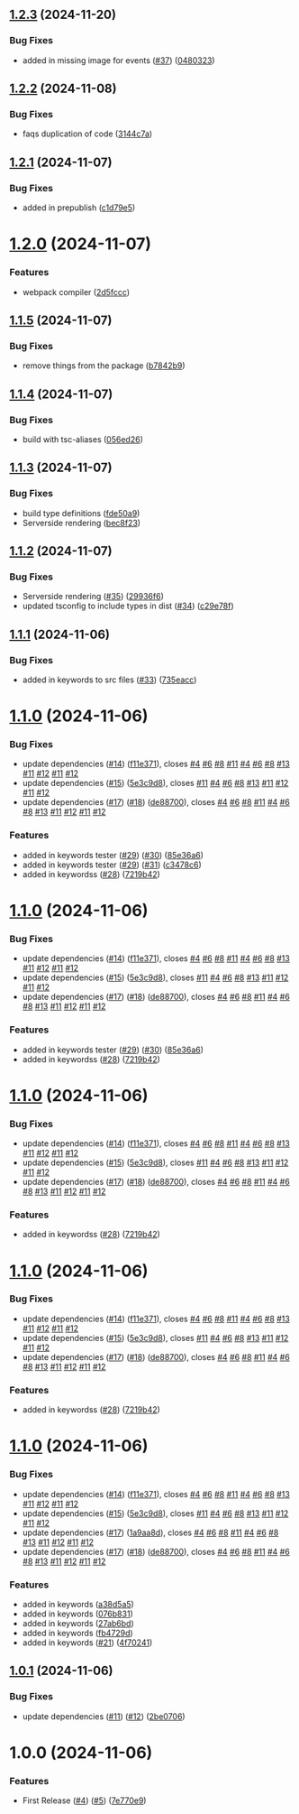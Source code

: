 ## [1.2.3](https://github.com/jamaybyrone/react-schema-markup/compare/v1.2.2...v1.2.3) (2024-11-20)


### Bug Fixes

* added in missing image for events ([#37](https://github.com/jamaybyrone/react-schema-markup/issues/37)) ([0480323](https://github.com/jamaybyrone/react-schema-markup/commit/04803238e0e38d35521a9b98aa125dfa963283df))

## [1.2.2](https://github.com/jamaybyrone/react-schema-markup/compare/v1.2.1...v1.2.2) (2024-11-08)


### Bug Fixes

* faqs duplication of code ([3144c7a](https://github.com/jamaybyrone/react-schema-markup/commit/3144c7ab8417612ad5ae207c2ba11061244b3ad6))

## [1.2.1](https://github.com/jamaybyrone/react-schema-markup/compare/v1.2.0...v1.2.1) (2024-11-07)


### Bug Fixes

* added in prepublish ([c1d79e5](https://github.com/jamaybyrone/react-schema-markup/commit/c1d79e527be605c0149fc542deacf2b0d5c70c7b))

# [1.2.0](https://github.com/jamaybyrone/react-schema-markup/compare/v1.1.5...v1.2.0) (2024-11-07)


### Features

* webpack compiler ([2d5fccc](https://github.com/jamaybyrone/react-schema-markup/commit/2d5fccc0aa9e1d007c4fd012cf5fe72780a2ad63))

## [1.1.5](https://github.com/jamaybyrone/react-schema-markup/compare/v1.1.4...v1.1.5) (2024-11-07)


### Bug Fixes

* remove things from the package ([b7842b9](https://github.com/jamaybyrone/react-schema-markup/commit/b7842b9a05338d8b51d62834702868fbb40e8681))

## [1.1.4](https://github.com/jamaybyrone/react-schema-markup/compare/v1.1.3...v1.1.4) (2024-11-07)


### Bug Fixes

* build with tsc-aliases ([056ed26](https://github.com/jamaybyrone/react-schema-markup/commit/056ed264bfd794aab971835e317d97d6fc49c610))

## [1.1.3](https://github.com/jamaybyrone/react-schema-markup/compare/v1.1.2...v1.1.3) (2024-11-07)


### Bug Fixes

* build type definitions ([fde50a9](https://github.com/jamaybyrone/react-schema-markup/commit/fde50a9695e77fa586edf485a772fb1872134d56))
* Serverside rendering ([bec8f23](https://github.com/jamaybyrone/react-schema-markup/commit/bec8f238703a5b31eb8ec48fff66ba94dc6b29af))

## [1.1.2](https://github.com/jamaybyrone/react-schema-markup/compare/v1.1.1...v1.1.2) (2024-11-07)


### Bug Fixes

* Serverside rendering ([#35](https://github.com/jamaybyrone/react-schema-markup/issues/35)) ([29936f6](https://github.com/jamaybyrone/react-schema-markup/commit/29936f6bd415d3b3d548b51a94739ae019c360a0))
* updated tsconfig to include types in dist ([#34](https://github.com/jamaybyrone/react-schema-markup/issues/34)) ([c29e78f](https://github.com/jamaybyrone/react-schema-markup/commit/c29e78f8dd8eb5c6d977e85d5d83b9e96024e323))

## [1.1.1](https://github.com/jamaybyrone/react-schema-markup/compare/v1.1.0...v1.1.1) (2024-11-06)


### Bug Fixes

* added in keywords to src files ([#33](https://github.com/jamaybyrone/react-schema-markup/issues/33)) ([735eacc](https://github.com/jamaybyrone/react-schema-markup/commit/735eacc0681e98f88306dc7684c9e0e9e03dda7f))

# [1.1.0](https://github.com/jamaybyrone/react-schema-markup/compare/v1.0.1...v1.1.0) (2024-11-06)


### Bug Fixes

* update dependencies ([#14](https://github.com/jamaybyrone/react-schema-markup/issues/14)) ([f11e371](https://github.com/jamaybyrone/react-schema-markup/commit/f11e3719c06d15cf33b5d2d573549153f5fc66cd)), closes [#4](https://github.com/jamaybyrone/react-schema-markup/issues/4) [#6](https://github.com/jamaybyrone/react-schema-markup/issues/6) [#8](https://github.com/jamaybyrone/react-schema-markup/issues/8) [#11](https://github.com/jamaybyrone/react-schema-markup/issues/11) [#4](https://github.com/jamaybyrone/react-schema-markup/issues/4) [#6](https://github.com/jamaybyrone/react-schema-markup/issues/6) [#8](https://github.com/jamaybyrone/react-schema-markup/issues/8) [#13](https://github.com/jamaybyrone/react-schema-markup/issues/13) [#11](https://github.com/jamaybyrone/react-schema-markup/issues/11) [#12](https://github.com/jamaybyrone/react-schema-markup/issues/12) [#11](https://github.com/jamaybyrone/react-schema-markup/issues/11) [#12](https://github.com/jamaybyrone/react-schema-markup/issues/12)
* update dependencies ([#15](https://github.com/jamaybyrone/react-schema-markup/issues/15)) ([5e3c9d8](https://github.com/jamaybyrone/react-schema-markup/commit/5e3c9d8f38c3c8ef716332a25416a43620bb1cbe)), closes [#11](https://github.com/jamaybyrone/react-schema-markup/issues/11) [#4](https://github.com/jamaybyrone/react-schema-markup/issues/4) [#6](https://github.com/jamaybyrone/react-schema-markup/issues/6) [#8](https://github.com/jamaybyrone/react-schema-markup/issues/8) [#13](https://github.com/jamaybyrone/react-schema-markup/issues/13) [#11](https://github.com/jamaybyrone/react-schema-markup/issues/11) [#12](https://github.com/jamaybyrone/react-schema-markup/issues/12) [#11](https://github.com/jamaybyrone/react-schema-markup/issues/11) [#12](https://github.com/jamaybyrone/react-schema-markup/issues/12)
* update dependencies ([#17](https://github.com/jamaybyrone/react-schema-markup/issues/17)) ([#18](https://github.com/jamaybyrone/react-schema-markup/issues/18)) ([de88700](https://github.com/jamaybyrone/react-schema-markup/commit/de887001c218edcca0aefe6bdf1df382ca7200a8)), closes [#4](https://github.com/jamaybyrone/react-schema-markup/issues/4) [#6](https://github.com/jamaybyrone/react-schema-markup/issues/6) [#8](https://github.com/jamaybyrone/react-schema-markup/issues/8) [#11](https://github.com/jamaybyrone/react-schema-markup/issues/11) [#4](https://github.com/jamaybyrone/react-schema-markup/issues/4) [#6](https://github.com/jamaybyrone/react-schema-markup/issues/6) [#8](https://github.com/jamaybyrone/react-schema-markup/issues/8) [#13](https://github.com/jamaybyrone/react-schema-markup/issues/13) [#11](https://github.com/jamaybyrone/react-schema-markup/issues/11) [#12](https://github.com/jamaybyrone/react-schema-markup/issues/12) [#11](https://github.com/jamaybyrone/react-schema-markup/issues/11) [#12](https://github.com/jamaybyrone/react-schema-markup/issues/12)


### Features

* added in keywords tester ([#29](https://github.com/jamaybyrone/react-schema-markup/issues/29)) ([#30](https://github.com/jamaybyrone/react-schema-markup/issues/30)) ([85e36a6](https://github.com/jamaybyrone/react-schema-markup/commit/85e36a685f3b4b0f773c3e6b02aad457e016ef0b))
* added in keywords tester ([#29](https://github.com/jamaybyrone/react-schema-markup/issues/29)) ([#31](https://github.com/jamaybyrone/react-schema-markup/issues/31)) ([c3478c6](https://github.com/jamaybyrone/react-schema-markup/commit/c3478c63539f63e77beb7a9e66cc68cd78a88b8c))
* added in keywordss ([#28](https://github.com/jamaybyrone/react-schema-markup/issues/28)) ([7219b42](https://github.com/jamaybyrone/react-schema-markup/commit/7219b42e373060a97ffc5f1434b0b7f5e8e7afa0))

# [1.1.0](https://github.com/jamaybyrone/react-schema-markup/compare/v1.0.1...v1.1.0) (2024-11-06)




### Bug Fixes

* update dependencies ([#14](https://github.com/jamaybyrone/react-schema-markup/issues/14)) ([f11e371](https://github.com/jamaybyrone/react-schema-markup/commit/f11e3719c06d15cf33b5d2d573549153f5fc66cd)), closes [#4](https://github.com/jamaybyrone/react-schema-markup/issues/4) [#6](https://github.com/jamaybyrone/react-schema-markup/issues/6) [#8](https://github.com/jamaybyrone/react-schema-markup/issues/8) [#11](https://github.com/jamaybyrone/react-schema-markup/issues/11) [#4](https://github.com/jamaybyrone/react-schema-markup/issues/4) [#6](https://github.com/jamaybyrone/react-schema-markup/issues/6) [#8](https://github.com/jamaybyrone/react-schema-markup/issues/8) [#13](https://github.com/jamaybyrone/react-schema-markup/issues/13) [#11](https://github.com/jamaybyrone/react-schema-markup/issues/11) [#12](https://github.com/jamaybyrone/react-schema-markup/issues/12) [#11](https://github.com/jamaybyrone/react-schema-markup/issues/11) [#12](https://github.com/jamaybyrone/react-schema-markup/issues/12)
* update dependencies ([#15](https://github.com/jamaybyrone/react-schema-markup/issues/15)) ([5e3c9d8](https://github.com/jamaybyrone/react-schema-markup/commit/5e3c9d8f38c3c8ef716332a25416a43620bb1cbe)), closes [#11](https://github.com/jamaybyrone/react-schema-markup/issues/11) [#4](https://github.com/jamaybyrone/react-schema-markup/issues/4) [#6](https://github.com/jamaybyrone/react-schema-markup/issues/6) [#8](https://github.com/jamaybyrone/react-schema-markup/issues/8) [#13](https://github.com/jamaybyrone/react-schema-markup/issues/13) [#11](https://github.com/jamaybyrone/react-schema-markup/issues/11) [#12](https://github.com/jamaybyrone/react-schema-markup/issues/12) [#11](https://github.com/jamaybyrone/react-schema-markup/issues/11) [#12](https://github.com/jamaybyrone/react-schema-markup/issues/12)
* update dependencies ([#17](https://github.com/jamaybyrone/react-schema-markup/issues/17)) ([#18](https://github.com/jamaybyrone/react-schema-markup/issues/18)) ([de88700](https://github.com/jamaybyrone/react-schema-markup/commit/de887001c218edcca0aefe6bdf1df382ca7200a8)), closes [#4](https://github.com/jamaybyrone/react-schema-markup/issues/4) [#6](https://github.com/jamaybyrone/react-schema-markup/issues/6) [#8](https://github.com/jamaybyrone/react-schema-markup/issues/8) [#11](https://github.com/jamaybyrone/react-schema-markup/issues/11) [#4](https://github.com/jamaybyrone/react-schema-markup/issues/4) [#6](https://github.com/jamaybyrone/react-schema-markup/issues/6) [#8](https://github.com/jamaybyrone/react-schema-markup/issues/8) [#13](https://github.com/jamaybyrone/react-schema-markup/issues/13) [#11](https://github.com/jamaybyrone/react-schema-markup/issues/11) [#12](https://github.com/jamaybyrone/react-schema-markup/issues/12) [#11](https://github.com/jamaybyrone/react-schema-markup/issues/11) [#12](https://github.com/jamaybyrone/react-schema-markup/issues/12)


### Features

* added in keywords tester ([#29](https://github.com/jamaybyrone/react-schema-markup/issues/29)) ([#30](https://github.com/jamaybyrone/react-schema-markup/issues/30)) ([85e36a6](https://github.com/jamaybyrone/react-schema-markup/commit/85e36a685f3b4b0f773c3e6b02aad457e016ef0b))
* added in keywordss ([#28](https://github.com/jamaybyrone/react-schema-markup/issues/28)) ([7219b42](https://github.com/jamaybyrone/react-schema-markup/commit/7219b42e373060a97ffc5f1434b0b7f5e8e7afa0))

# [1.1.0](https://github.com/jamaybyrone/react-schema-markup/compare/v1.0.1...v1.1.0) (2024-11-06)




### Bug Fixes

* update dependencies ([#14](https://github.com/jamaybyrone/react-schema-markup/issues/14)) ([f11e371](https://github.com/jamaybyrone/react-schema-markup/commit/f11e3719c06d15cf33b5d2d573549153f5fc66cd)), closes [#4](https://github.com/jamaybyrone/react-schema-markup/issues/4) [#6](https://github.com/jamaybyrone/react-schema-markup/issues/6) [#8](https://github.com/jamaybyrone/react-schema-markup/issues/8) [#11](https://github.com/jamaybyrone/react-schema-markup/issues/11) [#4](https://github.com/jamaybyrone/react-schema-markup/issues/4) [#6](https://github.com/jamaybyrone/react-schema-markup/issues/6) [#8](https://github.com/jamaybyrone/react-schema-markup/issues/8) [#13](https://github.com/jamaybyrone/react-schema-markup/issues/13) [#11](https://github.com/jamaybyrone/react-schema-markup/issues/11) [#12](https://github.com/jamaybyrone/react-schema-markup/issues/12) [#11](https://github.com/jamaybyrone/react-schema-markup/issues/11) [#12](https://github.com/jamaybyrone/react-schema-markup/issues/12)
* update dependencies ([#15](https://github.com/jamaybyrone/react-schema-markup/issues/15)) ([5e3c9d8](https://github.com/jamaybyrone/react-schema-markup/commit/5e3c9d8f38c3c8ef716332a25416a43620bb1cbe)), closes [#11](https://github.com/jamaybyrone/react-schema-markup/issues/11) [#4](https://github.com/jamaybyrone/react-schema-markup/issues/4) [#6](https://github.com/jamaybyrone/react-schema-markup/issues/6) [#8](https://github.com/jamaybyrone/react-schema-markup/issues/8) [#13](https://github.com/jamaybyrone/react-schema-markup/issues/13) [#11](https://github.com/jamaybyrone/react-schema-markup/issues/11) [#12](https://github.com/jamaybyrone/react-schema-markup/issues/12) [#11](https://github.com/jamaybyrone/react-schema-markup/issues/11) [#12](https://github.com/jamaybyrone/react-schema-markup/issues/12)
* update dependencies ([#17](https://github.com/jamaybyrone/react-schema-markup/issues/17)) ([#18](https://github.com/jamaybyrone/react-schema-markup/issues/18)) ([de88700](https://github.com/jamaybyrone/react-schema-markup/commit/de887001c218edcca0aefe6bdf1df382ca7200a8)), closes [#4](https://github.com/jamaybyrone/react-schema-markup/issues/4) [#6](https://github.com/jamaybyrone/react-schema-markup/issues/6) [#8](https://github.com/jamaybyrone/react-schema-markup/issues/8) [#11](https://github.com/jamaybyrone/react-schema-markup/issues/11) [#4](https://github.com/jamaybyrone/react-schema-markup/issues/4) [#6](https://github.com/jamaybyrone/react-schema-markup/issues/6) [#8](https://github.com/jamaybyrone/react-schema-markup/issues/8) [#13](https://github.com/jamaybyrone/react-schema-markup/issues/13) [#11](https://github.com/jamaybyrone/react-schema-markup/issues/11) [#12](https://github.com/jamaybyrone/react-schema-markup/issues/12) [#11](https://github.com/jamaybyrone/react-schema-markup/issues/11) [#12](https://github.com/jamaybyrone/react-schema-markup/issues/12)


### Features

* added in keywordss ([#28](https://github.com/jamaybyrone/react-schema-markup/issues/28)) ([7219b42](https://github.com/jamaybyrone/react-schema-markup/commit/7219b42e373060a97ffc5f1434b0b7f5e8e7afa0))

# [1.1.0](https://github.com/jamaybyrone/react-schema-markup/compare/v1.0.1...v1.1.0) (2024-11-06)


### Bug Fixes

* update dependencies ([#14](https://github.com/jamaybyrone/react-schema-markup/issues/14)) ([f11e371](https://github.com/jamaybyrone/react-schema-markup/commit/f11e3719c06d15cf33b5d2d573549153f5fc66cd)), closes [#4](https://github.com/jamaybyrone/react-schema-markup/issues/4) [#6](https://github.com/jamaybyrone/react-schema-markup/issues/6) [#8](https://github.com/jamaybyrone/react-schema-markup/issues/8) [#11](https://github.com/jamaybyrone/react-schema-markup/issues/11) [#4](https://github.com/jamaybyrone/react-schema-markup/issues/4) [#6](https://github.com/jamaybyrone/react-schema-markup/issues/6) [#8](https://github.com/jamaybyrone/react-schema-markup/issues/8) [#13](https://github.com/jamaybyrone/react-schema-markup/issues/13) [#11](https://github.com/jamaybyrone/react-schema-markup/issues/11) [#12](https://github.com/jamaybyrone/react-schema-markup/issues/12) [#11](https://github.com/jamaybyrone/react-schema-markup/issues/11) [#12](https://github.com/jamaybyrone/react-schema-markup/issues/12)
* update dependencies ([#15](https://github.com/jamaybyrone/react-schema-markup/issues/15)) ([5e3c9d8](https://github.com/jamaybyrone/react-schema-markup/commit/5e3c9d8f38c3c8ef716332a25416a43620bb1cbe)), closes [#11](https://github.com/jamaybyrone/react-schema-markup/issues/11) [#4](https://github.com/jamaybyrone/react-schema-markup/issues/4) [#6](https://github.com/jamaybyrone/react-schema-markup/issues/6) [#8](https://github.com/jamaybyrone/react-schema-markup/issues/8) [#13](https://github.com/jamaybyrone/react-schema-markup/issues/13) [#11](https://github.com/jamaybyrone/react-schema-markup/issues/11) [#12](https://github.com/jamaybyrone/react-schema-markup/issues/12) [#11](https://github.com/jamaybyrone/react-schema-markup/issues/11) [#12](https://github.com/jamaybyrone/react-schema-markup/issues/12)
* update dependencies ([#17](https://github.com/jamaybyrone/react-schema-markup/issues/17)) ([#18](https://github.com/jamaybyrone/react-schema-markup/issues/18)) ([de88700](https://github.com/jamaybyrone/react-schema-markup/commit/de887001c218edcca0aefe6bdf1df382ca7200a8)), closes [#4](https://github.com/jamaybyrone/react-schema-markup/issues/4) [#6](https://github.com/jamaybyrone/react-schema-markup/issues/6) [#8](https://github.com/jamaybyrone/react-schema-markup/issues/8) [#11](https://github.com/jamaybyrone/react-schema-markup/issues/11) [#4](https://github.com/jamaybyrone/react-schema-markup/issues/4) [#6](https://github.com/jamaybyrone/react-schema-markup/issues/6) [#8](https://github.com/jamaybyrone/react-schema-markup/issues/8) [#13](https://github.com/jamaybyrone/react-schema-markup/issues/13) [#11](https://github.com/jamaybyrone/react-schema-markup/issues/11) [#12](https://github.com/jamaybyrone/react-schema-markup/issues/12) [#11](https://github.com/jamaybyrone/react-schema-markup/issues/11) [#12](https://github.com/jamaybyrone/react-schema-markup/issues/12)


### Features

* added in keywordss ([#28](https://github.com/jamaybyrone/react-schema-markup/issues/28)) ([7219b42](https://github.com/jamaybyrone/react-schema-markup/commit/7219b42e373060a97ffc5f1434b0b7f5e8e7afa0))

# [1.1.0](https://github.com/jamaybyrone/react-schema-markup/compare/v1.0.1...v1.1.0) (2024-11-06)


### Bug Fixes

* update dependencies ([#14](https://github.com/jamaybyrone/react-schema-markup/issues/14)) ([f11e371](https://github.com/jamaybyrone/react-schema-markup/commit/f11e3719c06d15cf33b5d2d573549153f5fc66cd)), closes [#4](https://github.com/jamaybyrone/react-schema-markup/issues/4) [#6](https://github.com/jamaybyrone/react-schema-markup/issues/6) [#8](https://github.com/jamaybyrone/react-schema-markup/issues/8) [#11](https://github.com/jamaybyrone/react-schema-markup/issues/11) [#4](https://github.com/jamaybyrone/react-schema-markup/issues/4) [#6](https://github.com/jamaybyrone/react-schema-markup/issues/6) [#8](https://github.com/jamaybyrone/react-schema-markup/issues/8) [#13](https://github.com/jamaybyrone/react-schema-markup/issues/13) [#11](https://github.com/jamaybyrone/react-schema-markup/issues/11) [#12](https://github.com/jamaybyrone/react-schema-markup/issues/12) [#11](https://github.com/jamaybyrone/react-schema-markup/issues/11) [#12](https://github.com/jamaybyrone/react-schema-markup/issues/12)
* update dependencies ([#15](https://github.com/jamaybyrone/react-schema-markup/issues/15)) ([5e3c9d8](https://github.com/jamaybyrone/react-schema-markup/commit/5e3c9d8f38c3c8ef716332a25416a43620bb1cbe)), closes [#11](https://github.com/jamaybyrone/react-schema-markup/issues/11) [#4](https://github.com/jamaybyrone/react-schema-markup/issues/4) [#6](https://github.com/jamaybyrone/react-schema-markup/issues/6) [#8](https://github.com/jamaybyrone/react-schema-markup/issues/8) [#13](https://github.com/jamaybyrone/react-schema-markup/issues/13) [#11](https://github.com/jamaybyrone/react-schema-markup/issues/11) [#12](https://github.com/jamaybyrone/react-schema-markup/issues/12) [#11](https://github.com/jamaybyrone/react-schema-markup/issues/11) [#12](https://github.com/jamaybyrone/react-schema-markup/issues/12)
* update dependencies ([#17](https://github.com/jamaybyrone/react-schema-markup/issues/17)) ([1a9aa8d](https://github.com/jamaybyrone/react-schema-markup/commit/1a9aa8d5426065ebfc6cf61fd0d7189e7c9e204d)), closes [#4](https://github.com/jamaybyrone/react-schema-markup/issues/4) [#6](https://github.com/jamaybyrone/react-schema-markup/issues/6) [#8](https://github.com/jamaybyrone/react-schema-markup/issues/8) [#11](https://github.com/jamaybyrone/react-schema-markup/issues/11) [#4](https://github.com/jamaybyrone/react-schema-markup/issues/4) [#6](https://github.com/jamaybyrone/react-schema-markup/issues/6) [#8](https://github.com/jamaybyrone/react-schema-markup/issues/8) [#13](https://github.com/jamaybyrone/react-schema-markup/issues/13) [#11](https://github.com/jamaybyrone/react-schema-markup/issues/11) [#12](https://github.com/jamaybyrone/react-schema-markup/issues/12) [#11](https://github.com/jamaybyrone/react-schema-markup/issues/11) [#12](https://github.com/jamaybyrone/react-schema-markup/issues/12)
* update dependencies ([#17](https://github.com/jamaybyrone/react-schema-markup/issues/17)) ([#18](https://github.com/jamaybyrone/react-schema-markup/issues/18)) ([de88700](https://github.com/jamaybyrone/react-schema-markup/commit/de887001c218edcca0aefe6bdf1df382ca7200a8)), closes [#4](https://github.com/jamaybyrone/react-schema-markup/issues/4) [#6](https://github.com/jamaybyrone/react-schema-markup/issues/6) [#8](https://github.com/jamaybyrone/react-schema-markup/issues/8) [#11](https://github.com/jamaybyrone/react-schema-markup/issues/11) [#4](https://github.com/jamaybyrone/react-schema-markup/issues/4) [#6](https://github.com/jamaybyrone/react-schema-markup/issues/6) [#8](https://github.com/jamaybyrone/react-schema-markup/issues/8) [#13](https://github.com/jamaybyrone/react-schema-markup/issues/13) [#11](https://github.com/jamaybyrone/react-schema-markup/issues/11) [#12](https://github.com/jamaybyrone/react-schema-markup/issues/12) [#11](https://github.com/jamaybyrone/react-schema-markup/issues/11) [#12](https://github.com/jamaybyrone/react-schema-markup/issues/12)


### Features

* added in keywords ([a38d5a5](https://github.com/jamaybyrone/react-schema-markup/commit/a38d5a549334dadd6ea78a9ae745fda9d27d8a04))
* added in keywords ([076b831](https://github.com/jamaybyrone/react-schema-markup/commit/076b8315829753e57ad6a846264daf192112e255))
* added in keywords ([27ab6bd](https://github.com/jamaybyrone/react-schema-markup/commit/27ab6bdd919b21b1e15c79dc37717868a4e50405))
* added in keywords ([fb4729d](https://github.com/jamaybyrone/react-schema-markup/commit/fb4729ddf1ff53afc8d0ae1342b59b3255591806))
* added in keywords ([#21](https://github.com/jamaybyrone/react-schema-markup/issues/21)) ([4f70241](https://github.com/jamaybyrone/react-schema-markup/commit/4f70241e60f80903f09a9993c09d839f2bb0e624))

## [1.0.1](https://github.com/jamaybyrone/react-schema-markup/compare/v1.0.0...v1.0.1) (2024-11-06)


### Bug Fixes

* update dependencies ([#11](https://github.com/jamaybyrone/react-schema-markup/issues/11)) ([#12](https://github.com/jamaybyrone/react-schema-markup/issues/12)) ([2be0706](https://github.com/jamaybyrone/react-schema-markup/commit/2be0706089e4c70a9efcb42bc76773d971346ea7))

# 1.0.0 (2024-11-06)


### Features

* First Release ([#4](https://github.com/jamaybyrone/react-schema-markup/issues/4)) ([#5](https://github.com/jamaybyrone/react-schema-markup/issues/5)) ([7e770e9](https://github.com/jamaybyrone/react-schema-markup/commit/7e770e9d1b06511aa27525796ff98a2fc4c38355))
